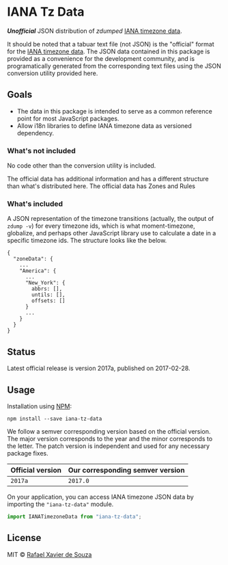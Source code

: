 # IANA Tz Data

***Unofficial*** JSON distribution of *zdumped* [IANA timezone data][].

It should be noted that a tabuar text file (not JSON) is the "official" format for the [IANA timezone data][]. The JSON data contained in this package is provided as a convenience for the development community, and is programatically generated from the corresponding text files using the JSON conversion utility provided here.

## Goals

- The data in this package is intended to serve as a common reference point for most JavaScript packages.
- Allow i18n libraries to define IANA timezone data as versioned dependency.

### What's not included

No code other than the conversion utility is included.

The official data has additional information and has a different structure than what's distributed here. The official data has Zones and Rules

### What's included

A JSON representation of the timezone transitions (actually, the output of `zdump -v`) for every timezone ids, which is what moment-timezone, globalize, and perhaps other JavaScript library use to calculate a date in a specific timezone ids. The structure looks like the below.

```
{
  "zoneData": {
    ...
    "America": {
      ...
      "New_York": {
        abbrs: [],
        untils: [],
        offsets: []
      }
      ...
    }
  }
}
```

## Status

Latest official release is version 2017a, published on 2017-02-28.

## Usage

Installation using [NPM](https://www.npmjs.com):

```
npm install --save iana-tz-data
```

We follow a semver corresponding version based on the official version. The major version corresponds to the year and the minor corresponds to the letter. The patch version is independent and used for any necessary package fixes.

| Official version | Our corresponding semver version |
| ---------------- | -------------------------------- |
| `2017a`          | `2017.0`                         |

On your application, you can access IANA timezone JSON data by importing the `"iana-tz-data"` module.

```javascript
import IANATimezoneData from "iana-tz-data";
```

## License

MIT © [Rafael Xavier de Souza](http://rafael.xavier.blog.br)

[IANA timezone data]: https://www.iana.org/time-zones
